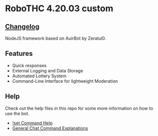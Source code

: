 # RoboTHC 4.20.03 custom
## [Changelog](_changelog.md)
NodeJS framework based on AuirBot by Zeratul0.


Features
------
- Quick responses
- External Logging and Data Storage
- Automated Lottery System
- Command-Line Interface for lightweight Moderation

Help
------
Check out the help files in this repo for some more information on how to use the bot.
- [!set Command Help](_setoptions.md)
- [General Chat Command Explanations](_chatcommands.md)

